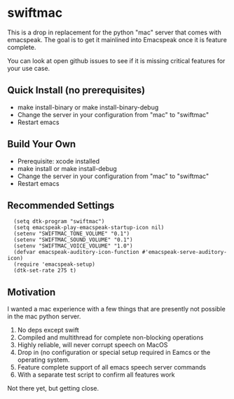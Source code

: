 swiftmac
========
This is a drop in replacement for the python "mac" server that comes 
with emacspeak. The goal is to get it mainlined into Emacspeak once
it is feature complete.

You can look at open github issues to see if it is 
missing critical features for your use case.

Quick Install (no prerequisites)
--------------------------------
 - make install-binary or make install-binary-debug 
 - Change the server in your configuration from "mac" to "swiftmac"
 - Restart emacs

Build Your Own
--------------
 - Prerequisite: xcode installed
 - make install or make install-debug
 - Change the server in your configuration from "mac" to "swiftmac"
 - Restart emacs
 
Recommended Settings
----------------------------
```
  (setq dtk-program "swiftmac")
  (setq emacspeak-play-emacspeak-startup-icon nil)
  (setenv "SWIFTMAC_TONE_VOLUME" "0.1")
  (setenv "SWIFTMAC_SOUND_VOLUME" "0.1")
  (setenv "SWIFTMAC_VOICE_VOLUME" "1.0")
  (defvar emacspeak-auditory-icon-function #'emacspeak-serve-auditory-icon)
  (require 'emacspeak-setup)
  (dtk-set-rate 275 t)
```

Motivation
----------
 I wanted a mac experience with a few things that are presently not 
 possible in the mac python server. 
 1. No deps except swift
 2. Compiled and multithread for complete non-blocking operations 
 3. Highly reliable, will never corrupt speech on MacOS
 4. Drop in (no configuration or special setup required in Eamcs or 
    the operating system.
 5. Feature complete support of all emacs speech server commands
 6. With a separate test script to confirm all features work 
 
 Not there yet, but getting close.
